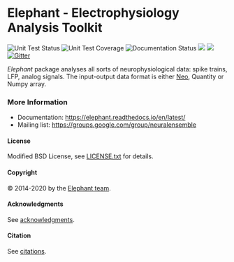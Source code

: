 # Elephant - Electrophysiology Analysis Toolkit

![](https://travis-ci.org/NeuralEnsemble/elephant.png?branch=master "Unit Test Status")
![](https://coveralls.io/repos/NeuralEnsemble/elephant/badge.png "Unit Test Coverage")
![](https://readthedocs.org/projects/elephant/badge/?version=latest "Documentation Status")
![](https://img.shields.io/pypi/v/elephant)
![](https://img.shields.io/pypi/dm/elephant)
[![Gitter](https://badges.gitter.im/python-elephant/community.svg)](https://gitter.im/python-elephant/community?utm_source=badge&utm_medium=badge&utm_campaign=pr-badge)

*Elephant* package analyses all sorts of neurophysiological data:
spike trains, LFP, analog signals. The input-output data format is either
[Neo](https://github.com/NeuralEnsemble/python-neo), Quantity or Numpy array.


### More Information

* Documentation: https://elephant.readthedocs.io/en/latest/
* Mailing list: https://groups.google.com/group/neuralensemble


#### License
 
Modified BSD License, see [LICENSE.txt](LICENSE.txt) for details.


#### Copyright

:copyright: 2014-2020 by the [Elephant team](doc/authors.rst).


#### Acknowledgments

See [acknowledgments](doc/acknowledgments.rst).


#### Citation

See [citations](doc/citation.rst).

